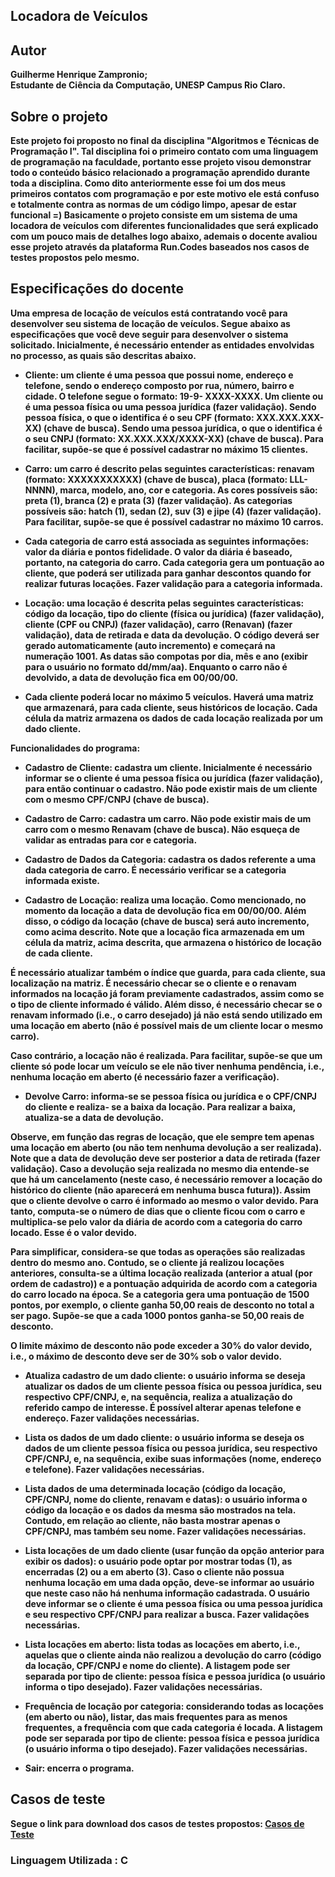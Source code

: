 ## Locadora de Veículos
## Autor
<B>Guilherme Henrique Zampronio;</br>
Estudante de Ciência da Computação, UNESP Campus Rio Claro.
## Sobre o projeto
Este projeto foi proposto no final da disciplina <b>"Algoritmos e Técnicas de Programação I"</b>. Tal disciplina foi o primeiro contato com uma linguagem de programação na faculdade, portanto esse projeto visou demonstrar todo o conteúdo básico relacionado a programação aprendido durante toda a disciplina. Como dito anteriormente esse foi um dos meus primeiros contatos com programação e por este motivo ele está confuso e totalmente contra as normas de um código limpo, apesar de estar funcional =)
Basicamente o projeto consiste em um sistema de uma locadora de veículos com diferentes funcionalidades que será explicado com um pouco mais de detalhes logo abaixo, ademais o docente avaliou esse projeto através da plataforma <b>Run.Codes</b> baseados nos casos de testes propostos pelo mesmo.

## Especificações do docente
Uma empresa de locação de veículos está contratando você para desenvolver seu sistema de locação de veículos. Segue abaixo as especificações que você deve seguir para desenvolver o sistema solicitado. Inicialmente, é necessário entender as entidades envolvidas no processo, as quais são descritas abaixo.

-   Cliente: um cliente é uma pessoa que possui nome, endereço e telefone, sendo o endereço composto por rua, número, bairro e cidade. O telefone segue o formato: 19-9- XXXX-XXXX. Um cliente ou é uma pessoa física ou uma pessoa jurídica (fazer validação). Sendo pessoa física, o que o identifica é o seu CPF (formato: XXX.XXX.XXX-XX) (chave de busca). Sendo uma pessoa jurídica, o que o identifica é o seu CNPJ (formato: XX.XXX.XXX/XXXX-XX) (chave de busca). Para facilitar, supõe-se que é possível cadastrar no máximo 15 clientes.
    
-   Carro: um carro é descrito pelas seguintes características: renavam (formato: XXXXXXXXXXX) (chave de busca), placa (formato: LLL-NNNN), marca, modelo, ano, cor e categoria. As cores possíveis são: preta (1), branca (2) e prata (3) (fazer validação). As categorias possíveis são: hatch (1), sedan (2), suv (3) e jipe (4) (fazer validação). Para facilitar, supõe-se que é possível cadastrar no máximo 10 carros.
    
-   Cada categoria de carro está associada as seguintes informações: valor da diária e pontos fidelidade. O valor da diária é baseado, portanto, na categoria do carro. Cada categoria gera um pontuação ao cliente, que poderá ser utilizada para ganhar descontos quando for realizar futuras locações. Fazer validação para a categoria informada.
    
-   Locação: uma locação é descrita pelas seguintes características: código da locação, tipo do cliente (física ou jurídica) (fazer validação), cliente (CPF ou CNPJ) (fazer validação), carro (Renavan) (fazer validação), data de retirada e data da devolução. O código deverá ser gerado automaticamente (auto incremento) e começará na numeração 1001. As datas são compotas por dia, mês e ano (exibir para o usuário no formato dd/mm/aa). Enquanto o carro não é devolvido, a data de devolução fica em 00/00/00.
    
-   Cada cliente poderá locar no máximo 5 veículos. Haverá uma matriz que armazenará, para cada cliente, seus históricos de locação. Cada célula da matriz armazena os dados de cada locação realizada por um dado cliente.

<b>Funcionalidades do programa:</b>

-    Cadastro de Cliente: cadastra um cliente. Inicialmente é necessário informar se o cliente é uma pessoa física ou jurídica (fazer validação), para então continuar o cadastro. Não pode existir mais de um cliente com o mesmo CPF/CNPJ (chave de busca).
    
-   Cadastro de Carro: cadastra um carro. Não pode existir mais de um carro com o mesmo Renavam (chave de busca). Não esqueça de validar as entradas para cor e categoria.
    
-   Cadastro de Dados da Categoria: cadastra os dados referente a uma dada categoria de carro. É necessário verificar se a categoria informada existe.
    
-   Cadastro de Locação: realiza uma locação. Como mencionado, no momento da locação a data de devolução fica em 00/00/00. Além disso, o código da locação (chave de busca) será auto incremento, como acima descrito. Note que a locação fica armazenada em um célula da matriz, acima descrita, que armazena o histórico de locação de cada cliente.
    

É necessário atualizar também o índice que guarda, para cada cliente, sua localização na matriz. É necessário checar se o cliente e o renavam informados na locação já foram previamente cadastrados, assim como se o tipo de cliente informado é válido. Além disso, é necessário checar se o renavam informado (i.e., o carro desejado) já não está sendo utilizado em uma locação em aberto (não é possível mais de um cliente locar o mesmo carro).

Caso contrário, a locação não é realizada. Para facilitar, supõe-se que um cliente só pode locar um veículo se ele não tiver nenhuma pendência, i.e., nenhuma locação em aberto (é necessário fazer a verificação).

-   Devolve Carro: informa-se se pessoa física ou jurídica e o CPF/CNPJ do cliente e realiza- se a baixa da locação. Para realizar a baixa, atualiza-se a data de devolução.

Observe, em função das regras de locação, que ele sempre tem apenas uma locação em aberto (ou não tem nenhuma devolução a ser realizada). Note que a data de devolução deve ser posterior a data de retirada (fazer validação). Caso a devolução seja realizada no mesmo dia entende-se que há um cancelamento (neste caso, é necessário remover a locação do histórico do cliente (não aparecerá em nenhuma busca futura)). Assim que o cliente devolve o carro é informado ao mesmo o valor devido. Para tanto, computa-se o número de dias que o cliente ficou com o carro e multiplica-se pelo valor da diária de acordo com a categoria do carro locado. Esse é o valor devido.

Para simplificar, considera-se que todas as operações são realizadas dentro do mesmo ano. Contudo, se o cliente já realizou locações anteriores, consulta-se a última locação realizada (anterior a atual (por ordem de cadastro)) e a pontuação adquirida de acordo com a categoria do carro locado na época. Se a categoria gera uma pontuação de 1500 pontos, por exemplo, o cliente ganha 50,00 reais de desconto no total a ser pago. Supõe-se que a cada 1000 pontos ganha-se 50,00 reais de desconto.

O limite máximo de desconto não pode exceder a 30% do valor devido, i.e., o máximo de desconto deve ser de 30% sob o valor devido.

-   Atualiza cadastro de um dado cliente: o usuário informa se deseja atualizar os dados de um cliente pessoa física ou pessoa jurídica, seu respectivo CPF/CNPJ, e, na sequência, realiza a atualização do referido campo de interesse. É possível alterar apenas telefone e endereço. Fazer validações necessárias.
    
-   Lista os dados de um dado cliente: o usuário informa se deseja os dados de um cliente pessoa física ou pessoa jurídica, seu respectivo CPF/CNPJ, e, na sequência, exibe suas informações (nome, endereço e telefone). Fazer validações necessárias.
    
-   Lista dados de uma determinada locação (código da locação, CPF/CNPJ, nome do cliente, renavam e datas): o usuário informa o código da locação e os dados da mesma são mostrados na tela. Contudo, em relação ao cliente, não basta mostrar apenas o CPF/CNPJ, mas também seu nome. Fazer validações necessárias.
    
-   Lista locações de um dado cliente (usar função da opção anterior para exibir os dados): o usuário pode optar por mostrar todas (1), as encerradas (2) ou a em aberto (3). Caso o cliente não possua nenhuma locação em uma dada opção, deve-se informar ao usuário que neste caso não há nenhuma informação cadastrada. O usuário deve informar se o cliente é uma pessoa física ou uma pessoa jurídica e seu respectivo CPF/CNPJ para realizar a busca. Fazer validações necessárias.
    
-   Lista locações em aberto: lista todas as locações em aberto, i.e., aquelas que o cliente ainda não realizou a devolução do carro (código da locação, CPF/CNPJ e nome do cliente). A listagem pode ser separada por tipo de cliente: pessoa física e pessoa jurídica (o usuário informa o tipo desejado). Fazer validações necessárias.
    
-   Frequência de locação por categoria: considerando todas as locações (em aberto ou não), listar, das mais frequentes para as menos frequentes, a frequência com que cada categoria é locada. A listagem pode ser separada por tipo de cliente: pessoa física e pessoa jurídica (o usuário informa o tipo desejado). Fazer validações necessárias.
    
-   Sair: encerra o programa.

##  Casos de teste
<b>Segue o link para download dos casos de testes propostos:</b>
[Casos de Teste](https://drive.google.com/file/d/1IlK0Jb5WvEoeZ5KB8QWdl4-c894t6TXY/view?usp=sharing)

### Linguagem Utilizada : C
